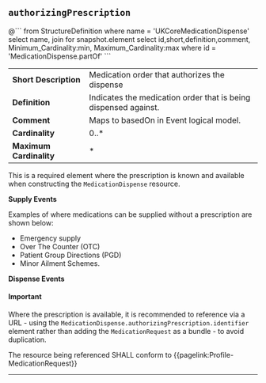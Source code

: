 ## `authorizingPrescription`

<div id="elementdetails" markdown="span" class="alert alert-baseFhir" role="alert">
<div id="transpose">
@```
from
	StructureDefinition
where
	name = 'UKCoreMedicationDispense'
select name,
join for snapshot.element 
select
 id,short,definition,comment,
 Minimum_Cardinality:min,
 Maximum_Cardinality:max
where id = 'MedicationDispense.partOf'
```
<table class="baseFhir" title="Element Details">
<tr>
<td class="width40"><b>Short Description</b></td>
<td class="width60">	Medication order that authorizes the dispense</td>
</tr>
<tr>
<td class="width40"><b>Definition</b></td>
<td class="width60">Indicates the medication order that is being dispensed against.</td>
</tr>
<tr>
<td class="width40"><b>Comment</b></td>
<td class="width60">Maps to basedOn in Event logical model.</td>
</tr>
<tr>
<td class="width40"><b>Cardinality</b></td>
<td class="width60">0..*</td>
</tr>
<tr>
<td class="width40"><b>Maximum Cardinality</b></td>
<td class="width60">*</td>
</tr>
</table>

</div>
</div>


This is a required element where the prescription is known and available when constructing the `MedicationDispense` resource.

**Supply Events**

Examples of where medications can be supplied without a prescription are shown below:

- Emergency supply
- Over The Counter (OTC)
- Patient Group Directions (PGD) 
- Minor Ailment Schemes.

**Dispense Events**

<div markdown="span" class="alert alert-warning" role="alert"><h4><i class="fa fa-info-circle"></i> Important</h4>
Where the prescription is available, it is recommended to reference via a URL - using the <code>MedicationDispense.authorizingPrescription.identifier</code> element rather than adding the <code>MedicationRequest</code> as a bundle - to avoid duplication.
</div>

The resource being referenced SHALL conform to {{pagelink:Profile-MedicationRequest}}

---
